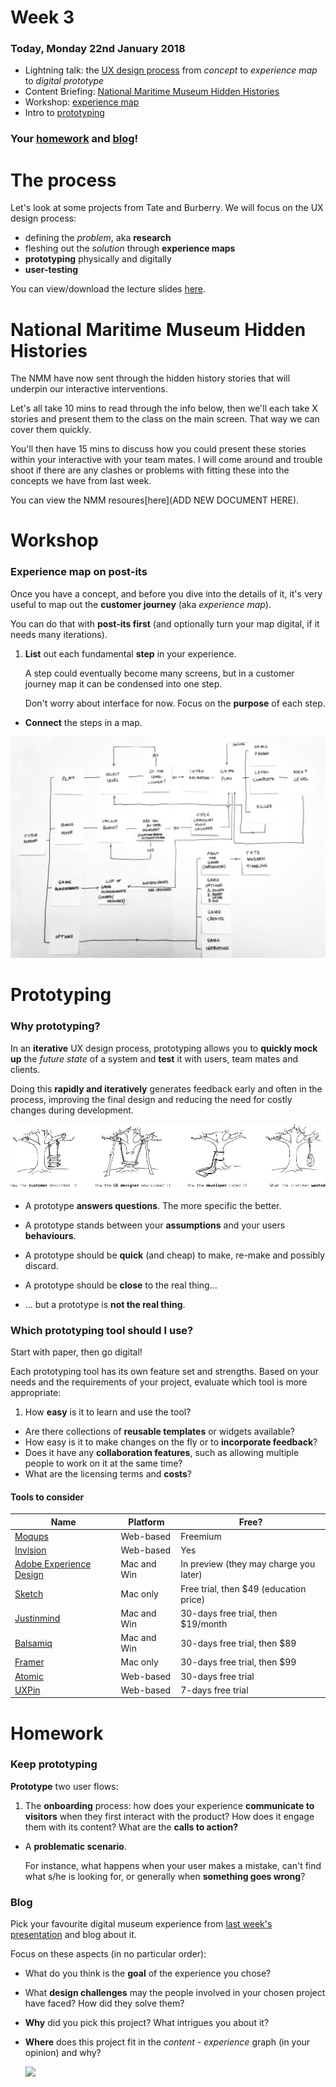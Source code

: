 # Week 3

### Today, Monday 22nd January 2018

* Lightning talk: the [UX design process](#the-process) from *concept* to *experience map* to *digital prototype* 
* Content Briefing: [National Maritime Museum Hidden Histories](#national-maritime-museum-hidden-histories)
* Workshop: [experience map](#experience-map-on-post-its)
* Intro to [prototyping](#prototyping)

### Your [homework](#homework) and [blog](#blog)!


# The process

Let's look at some projects from Tate and Burberry. We will focus on the UX design process: 

- defining the *problem*, aka **research** 
- fleshing out the *solution* through **experience maps**
- **prototyping** physically and digitally 
- **user-testing**

You can view/download the lecture slides [here](assets/UX-design-prototyping-process.pdf).


# National Maritime Museum Hidden Histories

The NMM have now sent through the hidden history stories that will underpin our interactive interventions. 

Let's all take 10 mins to read through the info below, then we'll each take X stories and present them to the class on the main screen. That way we can cover them quickly. 

You'll then have 15 mins to discuss how you could present these stories within your interactive with your team mates. I will come around and trouble shoot if there are any clashes or problems with fitting these into the concepts we have from last week. 

You can view the NMM resoures[here](ADD NEW DOCUMENT HERE). 

# Workshop

### Experience map on post-its

Once you have a concept, and before you dive into the details of it, it's very useful to map out the **customer journey** (aka *experience map*).

You can do that with **post-its first** (and optionally turn your map digital, if it needs many iterations). 

1. **List** out each fundamental **step** in your experience.   
  
	A step could eventually become many screens, but in a customer journey map it can be condensed into one step.  
  
	Don't worry about interface for now. Focus on the **purpose** of each step.
* **Connect** the steps in a map.

![](assets/experience-map.jpg)


# Prototyping 

### Why prototyping?

In an **iterative** UX design process, prototyping allows you to **quickly mock up** the *future state* of a system and **test** it with users, team mates and clients. 

Doing this **rapidly and iteratively** generates feedback early and often in the process, improving the final design and reducing the need for costly changes during development.

![](assets/tree-swings.jpg)

* A prototype **answers questions**. The more specific the better.

* A prototype stands between your **assumptions** and your users **behaviours**.

* A prototype should be **quick** (and cheap) to make, re-make and possibly discard.

* A prototype should be **close** to the real thing...

* ... but a prototype is **not the real thing**.

### Which prototyping tool should I use?

Start with paper, then go digital!

Each prototyping tool has its own feature set and strengths. Based on your needs and the requirements of your project, evaluate which tool is more appropriate:

1. How **easy** is it to learn and use the tool?
* Are there collections of **reusable templates** or widgets available?
* How easy is it to make changes on the fly or to **incorporate feedback**?
* Does it have any **collaboration features**, such as allowing multiple people to work on it at the same time?
* What are the licensing terms and **costs**?

#### Tools to consider

Name | Platform | Free?
---- | -------- | -----
[Moqups](https://moqups.com) | Web-based | Freemium
[Invision](http://www.invisionapp.com/) | Web-based | Yes
[Adobe Experience Design](http://www.adobe.com/uk/products/experience-design.html) | Mac and Win | In preview (they may charge you later)
[Sketch](http://www.bohemiancoding.com/sketch/) | Mac only | Free trial, then $49 (education price)
[Justinmind](http://www.justinmind.com) | Mac and Win | 30-days free trial, then $19/month 
[Balsamiq](https://balsamiq.com/products/mockups) | Mac and Win | 30-days free trial, then $89 
[Framer](http://framerjs.com) | Mac only | 30-days free trial, then $99 
[Atomic](https://atomic.io) | Web-based | 30-days free trial
[UXPin](https://www.uxpin.com) | Web-based | 7-days free trial


# Homework

<!---

### Prep formative

Next Monday (January the 30th) you will present your work-in-progress at the NMM. 

Remember, this is a **formative presentation**, which gives you a chance to **get feedback** from the museum experts and **ask questions** to them. 

Talk about your **research**: what you learned from interviewing museum visitors, and what you observed at NMM and/or other museums.

Explain how your concept relates to the interests and needs of your **audience**.

You can use your elevator pitch, concept one-pager, experience map and prototype(s) to describe and visualise your idea.

**Make sure you have some questions to ask to the museum experts**. They're not there to judge you, but to help you make design decision about your idea. Think about how you can you take advantage of their experience and knowledge. What could you ask them? What could they help you with?

--->

### Keep prototyping

**Prototype** two user flows:

1. The **onboarding** process: how does your experience **communicate to visitors** when they first interact with the product? How does it engage them with its content? What are the **calls to action?** 
	
* A **problematic scenario**. 

	For instance, what happens when your user makes a mistake, can't find what s/he is looking for, or generally when **something goes wrong**?

### Blog	

Pick your favourite digital museum experience from [last week's presentation](https://docs.google.com/presentation/d/1vTxxRo03hyqhA3zjIf48S2npBAu4DEDTbVITadu7r9Y/edit?usp=sharing) and blog about it.

Focus on these aspects (in no particular order):

* What do you think is the **goal** of the experience you chose?
* What **design challenges** may the people involved in your chosen project have faced? How did they solve them?
* **Why** did you pick this project? What intrigues you about it?
* **Where** does this project fit in the *content - experience* graph (in your opinion) and why?

	![](../../projects/nmm_hidden_histores/assets/experience-content-graph.png)
